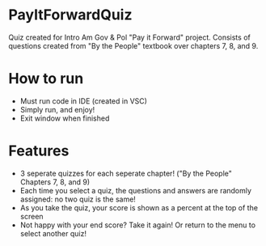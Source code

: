 # PayItForwardQuiz
Quiz created for Intro Am Gov &amp; Pol "Pay it Forward" project. Consists of questions created from "By the People" textbook over chapters 7, 8, and 9.

# How to run
- Must run code in IDE (created in VSC)
- Simply run, and enjoy!
- Exit window when finished

# Features
- 3 seperate quizzes for each seperate chapter! ("By the People" Chapters 7, 8, and 9)
- Each time you select a quiz, the questions and answers are randomly assigned: no two quiz is the same!
- As you take the quiz, your score is shown as a percent at the top of the screen
- Not happy with your end score? Take it again! Or return to the menu to select another quiz!
